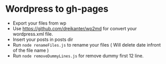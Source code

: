 # Wordpress to gh-pages

* Export your files from wp
* Use https://github.com/dreikanter/wp2md for convert your wordpress.xml file.
* Insert your posts in posts dir
* Run ``` node renameFiles.js ``` to rename your files ( Will delete date infront of the file name )
* Run ``` node removeDummyLines.js ``` for remove dummy first 12 line.
